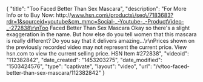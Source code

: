 {
    "title": "Too Faced Better Than Sex Mascara",
    "description": "For More Info or to Buy Now: http:\/\/www.hsn.com\/products\/seo\/7183683?rdr=1&sourceid=youtube&cm_mmc=Social-_-Youtube-_-ProductVideo-_-272838\r\nToo Faced Better Than Sex Mascara Okay  so there's a slight exaggeration in the name. But how else do you tell women that this mascara is really different? Do you say that it delivers amazing...\r\nPrices shown on the previously recorded video may not represent the current price.  View hsn.com to view the current selling price. HSN Item #272838",
    "videoid": "112382842",
    "date_created": "1453203275",
    "date_modified": "1503424576",
    "type": "captivate",
    "layout": "video",
    "url": "\/v\/too-faced-better-than-sex-mascara\/112382842"
}